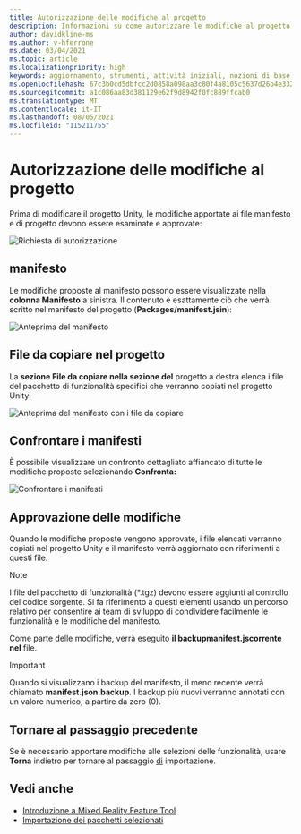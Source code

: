 ```yaml
---
title: Autorizzazione delle modifiche al progetto
description: Informazioni su come autorizzare le modifiche al progetto con MR Feature Tool per lo HoloLens e la realtà virtuale.
author: davidkline-ms
ms.author: v-hferrone
ms.date: 03/04/2021
ms.topic: article
ms.localizationpriority: high
keywords: aggiornamento, strumenti, attività iniziali, nozioni di base, unity, visual studio, toolkit, visore VR realtà mista, visore VR di windows mixed reality, visore per realtà virtuale, installazione, Windows, HoloLens, emulatore, unreal, openxr
ms.openlocfilehash: 67c3b0cd5dbfcc2d0858a098aa3c80f4a8105c5637d26b4e33268d4b830b218e
ms.sourcegitcommit: a1c086aa83d381129e62f9d8942f0fc889ffcab0
ms.translationtype: MT
ms.contentlocale: it-IT
ms.lasthandoff: 08/05/2021
ms.locfileid: "115211755"
---
```

# <a name="authorizing-project-changes"></a>Autorizzazione delle modifiche al progetto

Prima di modificare il progetto Unity, le modifiche apportate ai file manifesto e di progetto devono essere esaminate e approvate:

![Richiesta di autorizzazione](images/FeatureToolApprovalRequest.png)

## <a name="manifest"></a>manifesto

Le modifiche proposte al manifesto possono essere visualizzate nella **colonna Manifesto** a sinistra. Il contenuto è esattamente ciò che verrà scritto nel manifesto del progetto (**Packages/manifest.jsin**):

![Anteprima del manifesto](images/ManifestPreview.png)

## <a name="files-to-be-copied-into-the-project"></a>File da copiare nel progetto

La **sezione File da copiare nella sezione del** progetto a destra elenca i file del pacchetto di funzionalità specifici che verranno copiati nel progetto Unity:

![Anteprima del manifesto con i file da copiare](images/FilesToCopy.png)

## <a name="compare-manifests"></a>Confrontare i manifesti

È possibile visualizzare un confronto dettagliato affiancato di tutte le modifiche proposte selezionando **Confronta:**

![Confrontare i manifesti](images/FeatureToolCompareManifest.png)

## <a name="approving-changes"></a>Approvazione delle modifiche

Quando le modifiche proposte vengono approvate, i file elencati verranno copiati nel progetto Unity e il manifesto verrà aggiornato con riferimenti a questi file.

> [!NOTE]
> I file del pacchetto di funzionalità (*.tgz) devono essere aggiunti al controllo del codice sorgente. Si fa riferimento a questi elementi usando un percorso relativo per consentire ai team di sviluppo di condividere facilmente le funzionalità e le modifiche del manifesto.

 Come parte delle modifiche, verrà eseguito **il backupmanifest.jscorrente nel** file.

> [!IMPORTANT]
> Quando si visualizzano i backup del manifesto, il meno recente verrà chiamato **manifest.json.backup**. I backup più nuovi verranno annotati con un valore numerico, a partire da zero (0).

## <a name="going-back-to-the-previous-step"></a>Tornare al passaggio precedente

Se è necessario apportare modifiche alle selezioni delle funzionalità, usare **Torna** indietro per tornare al passaggio [di](importing-features.md) importazione.

## <a name="see-also"></a>Vedi anche

- [Introduzione a Mixed Reality Feature Tool](welcome-to-mr-feature-tool.md)
- [Importazione dei pacchetti selezionati](importing-features.md)
